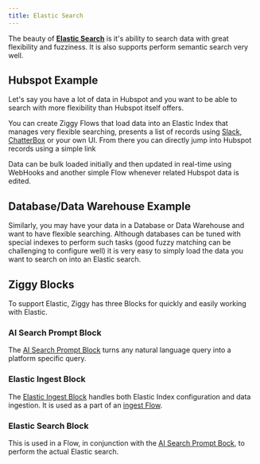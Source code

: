 ```yaml
---
title: Elastic Search
---
```


The beauty of **[Elastic Search](https://www.elastic.co/)** is it's ability to search data with great flexibility and fuzziness. It is also supports perform semantic search very well.

## Hubspot Example
Let's say you have a lot of data in Hubspot and you want to be able to search with more flexibility than Hubspot itself offers.

You can create Ziggy Flows that load data into an Elastic Index that manages very flexible searching, presents a list of records using [Slack](/search/search-slack.md), [ChatterBox](/search/search-chatterbox.md) or your own UI. From there you can directly jump into Hubspot records using a simple link

Data can be bulk loaded initially and then updated in real-time using WebHooks and another simple Flow whenever related Hubspot data is edited.

## Database/Data Warehouse Example
Similarly, you may have your data in a Database or Data Warehouse and want to have flexible searching. Although databases can be tuned with special indexes to perform such tasks (good fuzzy matching can be challenging to configure well) it is very easy to simply load the data you want to search on into an Elastic search.

## Ziggy Blocks
To support Elastic, Ziggy has three Blocks for quickly and easily working with Elastic.

### AI Search Prompt Block
The [AI Search Prompt Block](/user-guide/block-types/ai/ai-search-prompt) turns any natural language query into a platform specific query.

### Elastic Ingest Block
The [Elastic Ingest Block](../TODO.md) handles both Elastic Index configuration and data ingestion. It is used as a part of an [ingest Flow](search-loading-flows.md).

### Elastic Search Block
This is used in a Flow, in conjunction with the [AI Search Prompt Bock](/user-guide/block-types/ai/ai-search-prompt), to perform the actual Elastic search. 